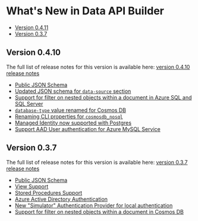 # What's New in Data API Builder

- [Version 0.4.11](#version-0411)
- [Version 0.3.7](#version-037)

## Version 0.4.10

The full list of release notes for this version is available here: [version 0.4.10 release notes](https://github.com/Azure/data-api-builder/releases/tag/v0.4.10-alpha)

- [Public JSON Schema](./whats-new-0.4.10.md#public-json-schema)
- [Updated JSON schema for `data-source` section](./whats-new-0.4.10.md#updated-json-schema-for-data-source-section)
- [Support for filter on nested objects within a document in Azure SQL and SQL Server](./whats-new-0.4.10.md#support-for-filter-on-nested-objects-within-a-document-in-azure-sql-and-sql-server)
- [`database-type` value renamed for Cosmos DB](./whats-new-0.4.10.md#database-type-value-renamed-for-cosmos-db)
- [Renaming CLI properties for `cosmosdb_nosql`](./whats-new-0.4.10.md#renaming-cli-properties-for-cosmosdb_nosql)
- [Managed Identity now supported with Postgres](./whats-new-0.4.10.md#managed-identity-now-supported-with-postgres)
- [Support AAD User authentication for Azure MySQL Service](./whats-new-0.4.10.md#support-aad-user-authentication-for-azure-mysql-service)

## Version 0.3.7

The full list of release notes for this version is available here: [version 0.3.7 release notes](https://github.com/Azure/data-api-builder/releases/tag/v0.3.7-alpha)

- [Public JSON Schema](./whats-new-0.3.7.md#public-json-schema)
- [View Support](./whats-new-0.3.7.md#view-support)
- [Stored Procedures Support](./whats-new-0.3.7.md#stored-procedures-support)
- [Azure Active Directory Authentication](./whats-new-0.3.7.md#azure-active-directory-authentication)
- [New "Simulator" Authentication Provider for local authentication](./whats-new-0.3.7.md#new-simulator-authentication-provider-for-local-authentication)
- [Support for filter on nested objects within a document in Cosmos DB](./whats-new-0.3.7.md#support-for-filter-on-nested-objects-within-a-document-in-cosmos-db)
